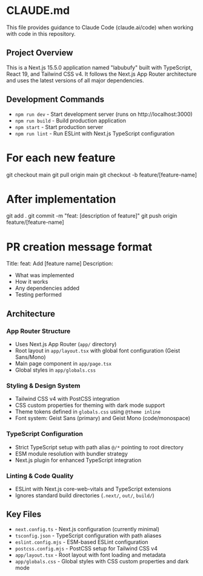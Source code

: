 # CLAUDE.md

This file provides guidance to Claude Code (claude.ai/code) when working with code in this repository.

## Project Overview

This is a Next.js 15.5.0 application named "labubufy" built with TypeScript, React 19, and Tailwind CSS v4. It follows the Next.js App Router architecture and uses the latest versions of all major dependencies.

## Development Commands

- `npm run dev` - Start development server (runs on http://localhost:3000)
- `npm run build` - Build production application
- `npm start` - Start production server
- `npm run lint` - Run ESLint with Next.js TypeScript configuration

# For each new feature
git checkout main
git pull origin main
git checkout -b feature/[feature-name]

# After implementation
git add .
git commit -m "feat: [description of feature]"
git push origin feature/[feature-name]

# PR creation message format
Title: feat: Add [feature name]
Description:
- What was implemented
- How it works
- Any dependencies added
- Testing performed

## Architecture

### App Router Structure
- Uses Next.js App Router (`app/` directory)
- Root layout in `app/layout.tsx` with global font configuration (Geist Sans/Mono)
- Main page component in `app/page.tsx`
- Global styles in `app/globals.css`

### Styling & Design System
- Tailwind CSS v4 with PostCSS integration
- CSS custom properties for theming with dark mode support
- Theme tokens defined in `globals.css` using `@theme inline`
- Font system: Geist Sans (primary) and Geist Mono (code/monospace)

### TypeScript Configuration
- Strict TypeScript setup with path alias `@/*` pointing to root directory
- ESM module resolution with bundler strategy
- Next.js plugin for enhanced TypeScript integration

### Linting & Code Quality
- ESLint with Next.js core-web-vitals and TypeScript extensions
- Ignores standard build directories (`.next/`, `out/`, `build/`)

## Key Files
- `next.config.ts` - Next.js configuration (currently minimal)
- `tsconfig.json` - TypeScript configuration with path aliases
- `eslint.config.mjs` - ESM-based ESLint configuration
- `postcss.config.mjs` - PostCSS setup for Tailwind CSS v4
- `app/layout.tsx` - Root layout with font loading and metadata
- `app/globals.css` - Global styles with CSS custom properties and dark mode

